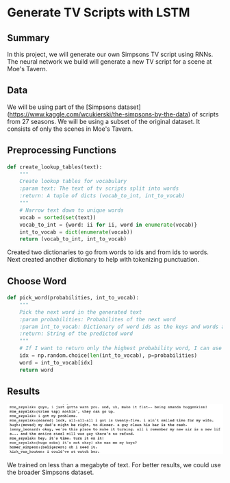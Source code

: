 # Generate TV Scripts with LSTM

## Summary

In this project, we will generate our own Simpsons TV script using RNNs. The neural network we build will generate a new TV script for a scene at Moe's Tavern.

## Data

We will be using part of the [Simpsons dataset] (https://www.kaggle.com/wcukierski/the-simpsons-by-the-data) of scripts from 27 seasons. We will be using a subset of the original dataset. It consists of only the scenes in Moe's Tavern.

## Preprocessing Functions

```python
def create_lookup_tables(text):
    """
    Create lookup tables for vocabulary
    :param text: The text of tv scripts split into words
    :return: A tuple of dicts (vocab_to_int, int_to_vocab)
    """
    # Narrow text down to unique words
    vocab = sorted(set(text))
    vocab_to_int = {word: ii for ii, word in enumerate(vocab)}
    int_to_vocab = dict(enumerate(vocab))
    return (vocab_to_int, int_to_vocab)
```

Created two dictionaries to go from words to ids and from ids to words. Next created another dictionary to help with tokenizing punctuation.

## Choose Word

```python
def pick_word(probabilities, int_to_vocab):
    """
    Pick the next word in the generated text
    :param probabilities: Probabilites of the next word
    :param int_to_vocab: Dictionary of word ids as the keys and words as the values
    :return: String of the predicted word
    """
    # If I want to return only the highest probability word, I can use idx = np.argmax(probabilities)
    idx = np.random.choice(len(int_to_vocab), p=probabilities)
    word = int_to_vocab[idx]
    return word
```

## Results

![](images/lstm_output.png)

We trained on less than a megabyte of text. For better results, we could use the broader Simpsons dataset.
